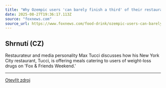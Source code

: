 ```yaml
---
title: "Why Ozempic users 'can barely finish a third' of their restaurant orders"
date: 2025-08-27T19:36:17.113Z
source: "foxnews.com"
source_url: https://www.foxnews.com/food-drink/ozempic-users-can-barely-finish-third-restaurant-orders
---
```


## Shrnutí (CZ)
Restaurateur and media personality Max Tucci discusses how his New York City restaurant, Tucci, is offering meals catering to users of weight-loss drugs on 'Fox & Friends Weekend.'

---

[Otevřít zdroj](https://www.foxnews.com/food-drink/ozempic-users-can-barely-finish-third-restaurant-orders)
